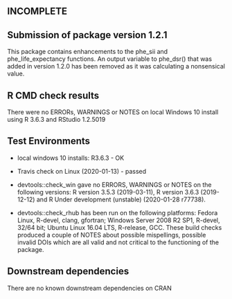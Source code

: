 
## INCOMPLETE


## Submission of package version 1.2.1
This package contains enhancements to the phe_sii and phe_life_expectancy functions.
An output variable to phe_dsr() that was added in version 1.2.0 has been removed as it was calculating a nonsensical value.

## R CMD check results
There were no ERRORs, WARNINGS or NOTES on local Windows 10 install using R 3.6.3 and RStudio 1.2.5019

## Test Environments  
* local windows 10 installs: R3.6.3 - OK 

* Travis check on Linux (2020-01-13) - passed  

* devtools::check_win gave no ERRORS, WARNINGS or NOTES on the following versions: R version 3.5.3 (2019-03-11), R version 3.6.3 (2019-12-12) and R Under development (unstable) (2020-01-28 r77738).  

* devtools::check_rhub has been run on the following platforms: Fedora Linux, R-devel, clang, gfortran; Windows Server 2008 R2 SP1, R-devel, 32/64 bit; Ubuntu Linux 16.04 LTS, R-release, GCC.  These build checks produced a couple of NOTES about possible mispellings, possible invalid DOIs which are all valid and not critical to the functioning of the package.

## Downstream dependencies
There are no known downstream dependencies on CRAN
